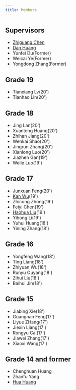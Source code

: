 ```yaml
---
title: Members
---
```


## Supervisors

- [Zhiguang Chen](http://sdcs.sysu.edu.cn/content/5357)
- [Dan Huang](http://sdcs.sysu.edu.cn/content/5266)
- Yunfei Du(Former)
- Weicai Ye(Former)
- Yongdong Zhang(Former)

## Grade 19

- Tianxiang Lv(20')
- Tianhao Lin(20')

## Grade 18

- Jing Lan(20')
- Xuanteng Huang(20')
- Zhihan Jiang(20')
- Wenkai Shao(20')
- Jingrun Zhang(20')
- Xianlong Luo(20')
- Jiazhen Gan(19')
- Weile Luo(19')

## Grade 17

- Junxuan Feng(20')
- [Kan Wu](https://wu-kan.cn)(19')
- Zhicong Zhong(19')
- Feiyi Chen(19')
- [Haohua Liu](https://howardlau.me)(19')
- Yihong Li(19')
- Yuhui Huang(18')
- Yining Zhang(18')

## Grade 16

- Yongfeng Wang(18')
- Ting Liang(18')
- Zhiyuan Wu(18')
- Runyu Ouyang(18')
- Zihui Liu(18')
- Baihui Jin(18')

## Grade 15

- Jiabing Xie(18')
- Guangnan Feng(17')
- Liyue ZHang(17')
- Jiexin Liang(17')
- Rongyu Cai(17')
- Jiawei Zhang(17')
- Xiaoxi Wang(17')

## Grade 14 and former

- Chenghuan Huang
- Zhanfu Yang
- [Hua Huang](https://enigmahuang.me/)
